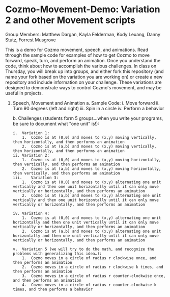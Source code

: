 # Cozmo-Movement-Demo: Variation 2 and other Movement scripts

Group Members: Matthew Dargan, Kayla Felderman, Kody Leuang, Danny Stutz, Forrest Musgrove

This is a demo for Cozmo movement, speech, and animations.  Read through the sample code for examples of how to get Cozmo to move forward, speak, turn, and perform an animation.  Once you understand the code, think about how to accomplish the various challenges.  In class on Thursday, you will break up into groups, and either fork this repository (and name your fork based on the variation you are working on) or create a new repository and include information on your challenge.  These variations are designed to demonstrate ways to control Cozmo's movement, and may be useful in projects.

1.	Speech, Movement and Animation
    a.	Sample Code:
        i.	Move forward
        ii.	Turn 90 degrees (left and right)
        iii.	Spin in a circle
        iv.	Perform a behavior
        
    b.	Challenges (students form 5 groups...when you write your programs, be sure to document what "one unit" is!):
    
        i.	Variation 1:
            1.  Cozmo is at (0,0) and moves to (x,y) moving vertically, then horizontally, and then performs an animation
            2.  Cozmo is at (a,b) and moves to (x,y) moving vertically, then horizontally, and then performs an animation
        ii. Variation 2:
            1.	Cozmo is at (0,0) and moves to (x,y) moving horizontally, then vertically, and then performs an animation
            2.	Cozmo is at (a,b) and moves to (x,y) moving horizontally, then vertically, and then performs an animation            
        iii.	Variation 3:
            1.	Cozmo is at (0,0) and moves to (x,y) alternating one unit vertically and then one unit horizontally until it can only move  vertically or horizontally, and then performs an animation
            2.	Cozmo is at (a,b) and moves to (x,y) alternating one unit vertically and then one unit horizontally until it can only move vertically or horizontally, and then performs an animation
            
        iv.	Variation 4:
            1.	Cozmo is at (0,0) and moves to (x,y) alternating one unit horizontally and then one unit vertically until it can only move vertically or horizontally, and then performs an animation
            2.	Cozmo is at (a,b) and moves to (x,y) alternating one unit horizontally and then one unit vertically until it can only move vertically or horizontally, and then performs an animation
            
        v.	Variation 5 (we will try to do the math, and recognize the problems with generalizing this idea…):
            1.	Cozmo moves in a circle of radius r clockwise once, and then performs an animation
            2.	Cozmo moves in a circle of radius r clockwise k times, and then performs an animation
            3.	Cozmo moves in a circle of radius r counter-clockwise once, and then performs an animation
            4.	Cozmo moves in a circle of radius r counter-clockwise k times, and then performs a behavior
